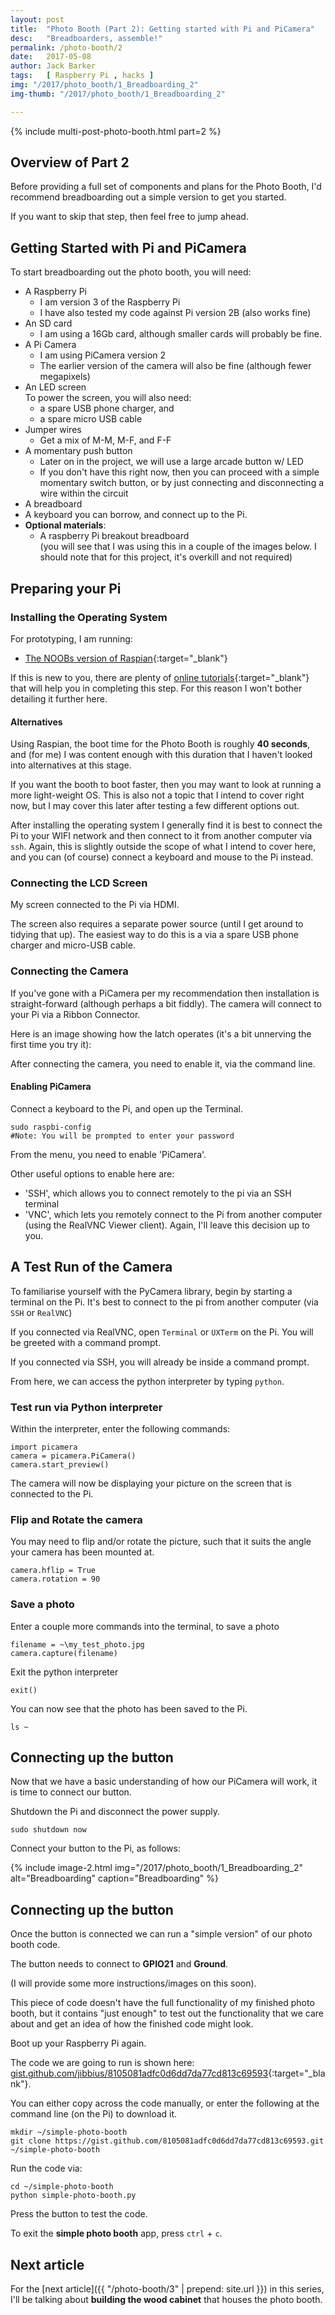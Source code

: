 ```yaml
---
layout: post
title:  "Photo Booth (Part 2): Getting started with Pi and PiCamera"
desc:   "Breadboarders, assemble!"
permalink: /photo-booth/2
date:   2017-05-08
author: Jack Barker
tags:   [ Raspberry Pi , hacks ]
img: "/2017/photo_booth/1_Breadboarding_2"
img-thumb: "/2017/photo_booth/1_Breadboarding_2"

---
```


{% include multi-post-photo-booth.html part=2 %}

## Overview of Part 2
Before providing a full set of components and plans for the Photo Booth, I'd recommend breadboarding out a simple version to get you started.

If you want to skip that step, then feel free to jump ahead.


## Getting Started with Pi and PiCamera
To start breadboarding out the photo booth, you will need:
 - A Raspberry Pi
   - I am version 3 of the Raspberry Pi
   - I have also tested my code against Pi version 2B (also works fine)
 - An SD card
   - I am using a 16Gb card, although smaller cards will probably be fine.
 - A Pi Camera
   - I am using PiCamera version 2
   - The earlier version of the camera will also be fine (although fewer megapixels)
 - An LED screen <br>To power the screen, you will also need:
   - a spare USB phone charger, and
   - a spare micro USB cable
 - Jumper wires
   - Get a mix of M-M, M-F, and F-F
 - A momentary push button
   - Later on in the project, we will use a large arcade button w/ LED
   - If you don't have this right now, then you can proceed with a simple momentary switch button, or by just connecting and disconnecting a wire within the circuit
 - A breadboard
 - A keyboard you can borrow, and connect up to the Pi.
 - **Optional materials**:
   - A raspberry Pi breakout breadboard<br>(you will see that I was using this in a couple of the images below. I should note that for this project, it's overkill and not required)


## Preparing your Pi

### Installing the Operating System
For prototyping, I am running:
 - [The NOOBs version of Raspian][noobs]{:target="_blank"}

If this is new to you, there are plenty of [online tutorials][pi-software-guide]{:target="_blank"} that will help you in completing this step. For this reason I won't bother detailing it further here.

#### Alternatives
Using Raspian, the boot time for the Photo Booth is roughly <strong>40 seconds</strong>, and (for me) I was content enough with this duration that I haven't looked into alternatives at this stage.

If you want the booth to boot faster, then you may want to look at running a more light-weight OS. This is also not a topic that I intend to cover right now, but I may cover this later after testing a few different options out.

After installing the operating system I generally find it is best to connect the Pi to your WIFI network and then connect to it from another computer via `ssh`. Again, this is slightly outside the scope of what I intend to cover here, and you can (of course) connect a keyboard and mouse to the Pi instead.


### Connecting the LCD Screen

My screen connected to the Pi via HDMI.

The screen also requires a separate power source (until I get around to tidying that up).
The easiest way to do this is a via a spare USB phone charger and micro-USB cable.

### Connecting the Camera

If you've gone with a PiCamera per my recommendation then installation is straight-forward (although perhaps a bit fiddly). The camera will connect to your Pi via a Ribbon Connector.

Here is an image showing how the latch operates (it's a bit unnerving the first time you try it):

After connecting the camera, you need to enable it, via the command line.


#### Enabling PiCamera
Connect a keyboard to the Pi, and open up the Terminal.

    sudo raspbi-config
    #Note: You will be prompted to enter your password

From the menu, you need to enable 'PiCamera'.

Other useful options to enable here are:
- 'SSH', which allows you to connect remotely to the pi via an SSH terminal
- 'VNC', which lets you remotely connect to the Pi from another computer (using the RealVNC Viewer client). Again, I'll leave this decision up to you.


## A Test Run of the Camera
To familiarise yourself with the PyCamera library, begin by starting a terminal on the Pi.
It's best to connect to the pi from another computer (via `SSH` or `RealVNC`)

If you connected via RealVNC, open `Terminal` or `UXTerm` on the Pi.
You will be greeted with a command prompt.

If you connected via SSH, you will already be inside a command prompt.

From here, we can access the python interpreter by typing `python`.

### Test run via Python interpreter
Within the interpreter, enter the following commands:

    import picamera
    camera = picamera.PiCamera()
    camera.start_preview()

The camera will now be displaying your picture on the screen that is connected to the Pi.

### Flip and Rotate the camera

You may need to flip and/or rotate the picture, such that it suits the angle your camera has been mounted at.

    camera.hflip = True
    camera.rotation = 90

### Save a photo

Enter a couple more commands into the terminal, to save a photo

    filename = ~\my_test_photo.jpg
    camera.capture(filename)

Exit the python interpreter

    exit()

You can now see that the photo has been saved to the Pi.

    ls ~

## Connecting up the button
Now that we have a basic understanding of how our PiCamera will work, it is time to connect our button.

Shutdown the Pi and disconnect the power supply.

    sudo shutdown now

Connect your button to the Pi, as follows:

{% include image-2.html
    img="/2017/photo_booth/1_Breadboarding_2"
    alt="Breadboarding"
    caption="Breadboarding"
%}

## Connecting up the button
Once the button is connected we can run a "simple version" of our photo booth code.

The button needs to connect to **GPIO21** and **Ground**.

(I will provide some more instructions/images on this soon).

This piece of code doesn't have the full functionality of my finished photo booth, but it contains "just enough" to test out the functionality that we care about and get an idea of how the finished code might look.

Boot up your Raspberry Pi again.

The code we are going to run is shown here: [gist.github.com/jibbius/8105081adfc0d6dd7da77cd813c69593](https://gist.github.com/jibbius/8105081adfc0d6dd7da77cd813c69593){:target="_blank"}.

You can either copy across the code manually, or enter the following at the command line (on the Pi) to download it.

    mkdir ~/simple-photo-booth
    git clone https://gist.github.com/8105081adfc0d6dd7da77cd813c69593.git ~/simple-photo-booth

Run the code via:

    cd ~/simple-photo-booth
    python simple-photo-booth.py

Press the button to test the code.

To exit the **simple photo booth** app, press `ctrl` + `c`.

## Next article
For the [next article]({{ "/photo-booth/3" | prepend: site.url }}) in this series, I'll be talking about <strong>building the wood cabinet</strong> that houses the photo booth.

[noobs]: https://www.raspberrypi.org/downloads/noobs/ "The NOOBs version of Raspian"
[pi-software-guide]: https://www.raspberrypi.org/learning/software-guide/ "RaspberryPi.org - Software Guide"